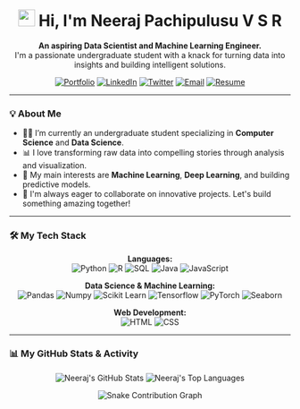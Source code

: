 <h1 align="center">
  <img src="https://raw.githubusercontent.com/MartinHeinz/MartinHeinz/master/wave.gif" width="30px"> 
  Hi, I'm Neeraj Pachipulusu V S R
</h1>

<p align="center">
  <strong>An aspiring Data Scientist and Machine Learning Engineer.</strong><br/>
  I'm a passionate undergraduate student with a knack for turning data into insights and building intelligent solutions.
</p>

<p align="center">
  <a href="https://yourwebsite.com"><img src="https://img.shields.io/badge/Portfolio-255E63?style=for-the-badge&logo=About.me&logoColor=white" alt="Portfolio"></a>
  <a href="https://www.linkedin.com/in/neerajpvsr"><img src="https://img.shields.io/badge/LinkedIn-0A66C2?style=for-the-badge&logo=linkedin&logoColor=white" alt="LinkedIn"></a>
  <a href="https://twitter.com/neeraj_pvsr"><img src="https://img.shields.io/badge/Twitter-1DA1F2?style=for-the-badge&logo=twitter&logoColor=white" alt="Twitter"></a>
  <a href="mailto:neerajpachipulusuvsr@gmail.com"><img src="https://img.shields.io/badge/Email-D14836?style=for-the-badge&logo=gmail&logoColor=white" alt="Email"></a>
  <a href="https://yourresume.com"><img src="https://img.shields.io/badge/Resume-EA4335?style=for-the-badge&logo=google-drive&logoColor=white" alt="Resume"></a>
</p>

---

### 💡 About Me

- 👨‍💻 I’m currently an undergraduate student specializing in **Computer Science** and **Data Science**.
- 📊 I love transforming raw data into compelling stories through analysis and visualization.
- 🤖 My main interests are **Machine Learning**, **Deep Learning**, and building predictive models.
- 🚀 I'm always eager to collaborate on innovative projects. Let's build something amazing together!

---

### 🛠️ My Tech Stack

<p align="center">
  <strong>Languages:</strong><br>
  <img src="https://img.shields.io/badge/Python-3776AB?style=for-the-badge&logo=python&logoColor=white" alt="Python">
  <img src="https://img.shields.io/badge/R-276DC3?style=for-the-badge&logo=r&logoColor=white" alt="R">
  <img src="https://img.shields.io/badge/SQL-4479A1?style=for-the-badge&logo=mysql&logoColor=white" alt="SQL">
  <img src="https://img.shields.io/badge/Java-007396?style=for-the-badge&logo=java&logoColor=white" alt="Java">
  <img src="https://img.shields.io/badge/JavaScript-F7DF1E?style=for-the-badge&logo=javascript&logoColor=black" alt="JavaScript">
</p>

<p align="center">
  <strong>Data Science & Machine Learning:</strong><br>
  <img src="https://img.shields.io/badge/Pandas-150458?style=for-the-badge&logo=pandas&logoColor=white" alt="Pandas">
  <img src="https://img.shields.io/badge/Numpy-013243?style=for-the-badge&logo=numpy&logoColor=white" alt="Numpy">
  <img src="https://img.shields.io/badge/Scikit_Learn-F7931E?style=for-the-badge&logo=scikit-learn&logoColor=white" alt="Scikit Learn">
  <img src="https://img.shields.io/badge/TensorFlow-FF6F00?style=for-the-badge&logo=tensorflow&logoColor=white" alt="Tensorflow">
  <img src="https://img.shields.io/badge/PyTorch-EE4C2C?style=for-the-badge&logo=pytorch&logoColor=white" alt="PyTorch">
  <img src="https://img.shields.io/badge/Seaborn-3776AB?style=for-the-badge&logo=python&logoColor=white" alt="Seaborn">
</p>

<p align="center">
  <strong>Web Development:</strong><br>
  <img src="https://img.shields.io/badge/HTML5-E34F26?style=for-the-badge&logo=html5&logoColor=white" alt="HTML">
  <img src="https://img.shields.io/badge/CSS3-1572B6?style=for-the-badge&logo=css3&logoColor=white" alt="CSS">
</p>

---

### 📊 My GitHub Stats & Activity

<p align="center">
  <img align="center" src="https://github-readme-stats.vercel.app/api?username=Neeraj-Pachipulusu-V-S-R&show_icons=true&theme=tokyonight&hide_border=true&include_all_commits=true&count_private=true" alt="Neeraj's GitHub Stats" />
  <img align="center" src="https://github-readme-stats.vercel.app/api/top-langs/?username=Neeraj-Pachipulusu-V-S-R&layout=compact&theme=tokyonight&hide_border=true&langs_count=8" alt="Neeraj's Top Languages" />
</p>

<div align="center">
  <img src="https://github.com/Neeraj-Pachipulusu-V-S-R/Neeraj-Pachipulusu-V-S-R/blob/main/assets/github-contribution-grid-snake-dark.svg" alt="Snake Contribution Graph">
</div>
